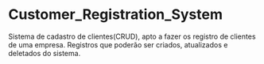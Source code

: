# Customer_Registration_System
Sistema de cadastro de clientes(CRUD), apto a fazer os registro de clientes de uma empresa. Registros que poderão ser criados, atualizados e deletados do sistema.
